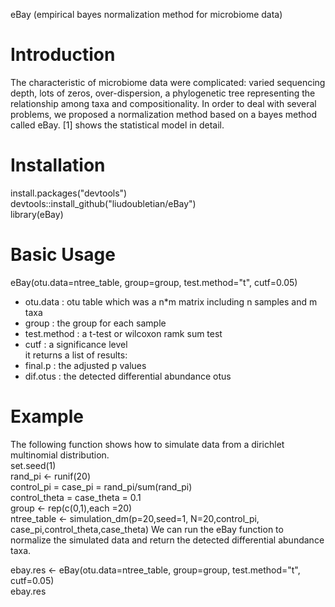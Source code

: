 eBay (empirical bayes normalization method for microbiome data)
# Introduction
The characteristic of microbiome data were complicated: varied sequencing depth, lots of zeros, over-dispersion,
a phylogenetic tree representing the relationship among taxa and compositionality.
In order to deal with several problems, we proposed a normalization method based on a bayes method called eBay.
[1] shows the statistical model in detail.

# Installation

install.packages("devtools")  
devtools::install_github("liudoubletian/eBay")  
library(eBay)  

# Basic Usage
eBay(otu.data=ntree_table, group=group, test.method="t", cutf=0.05)  
* otu.data : otu table which was a n*m matrix including n samples and m taxa
* group : the group for each sample  
* test.method : a t-test or wilcoxon ramk sum test  
* cutf : a significance level  
it returns a list of results:
* final.p : the adjusted p values 
* dif.otus : the detected differential abundance otus  

# Example

The following function shows how to simulate data from a dirichlet multinomial distribution.  
set.seed(1)  
rand_pi <- runif(20)   
control_pi = case_pi = rand_pi/sum(rand_pi)   
control_theta = case_theta = 0.1  
group <- rep(c(0,1),each =20)  
ntree_table <- simulation_dm(p=20,seed=1, N=20,control_pi, case_pi,control_theta,case_theta) 
We can run the eBay function to normalize the simulated data and return the detected differential abundance taxa.  

ebay.res <- eBay(otu.data=ntree_table, group=group, test.method="t", cutf=0.05)  
ebay.res  








